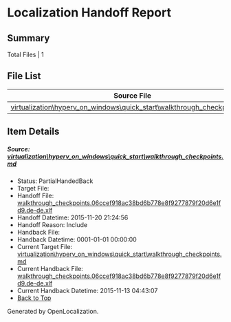 # <a name='report-top'></a> Localization Handoff Report

## Summary
 Total Files | 1

## File List
 Source File | Status | Details 
 ----------- | ------ | ------- 
 [virtualization\hyperv_on_windows\quick_start\walkthrough_checkpoints.md](https://github.com/OpenLocalizationOrg/hyperVTest/blob/48689ab7f380768055e02f5ef6b7b724727ebd72/virtualization/hyperv_on_windows/quick_start/walkthrough_checkpoints.md) | PartialHandedBack | [Details](#fe46862ed0c0597d12f0ad1f316227e9e09301d6175)

## Item Details
##### <a name='fe46862ed0c0597d12f0ad1f316227e9e09301d6175'></a> Source: [virtualization\hyperv_on_windows\quick_start\walkthrough_checkpoints.md](https://github.com/OpenLocalizationOrg/hyperVTest/blob/48689ab7f380768055e02f5ef6b7b724727ebd72/virtualization/hyperv_on_windows/quick_start/walkthrough_checkpoints.md)
* Status: PartialHandedBack
* Target File: 
* Handoff File: [walkthrough_checkpoints.06ccef918ac38bd6b778e8f9277879f20d6e1fd9.de-de.xlf](https://github.com/OpenLocalizationOrg/olhandoff/blob/23cc8ff86c9ac948802d708d3cb2fb78231f8ff7/ol-handoff/OpenLocalizationOrg/hyperVTest.de-de/master/walkthrough_checkpoints.06ccef918ac38bd6b778e8f9277879f20d6e1fd9.de-de.xlf)
* Handoff Datetime: 2015-11-20 21:24:56
* Handoff Reason: Include
* Handback File: 
* Handback Datetime: 0001-01-01 00:00:00
* Current Target File: [virtualization\hyperv_on_windows\quick_start\walkthrough_checkpoints.md](https://github.com/OpenLocalizationOrg/hyperVTest.de-de/blob/085689d595eee0df48e98ba5705ebc409dbe2533/virtualization/hyperv_on_windows/quick_start/walkthrough_checkpoints.md)
* Current Handback File: [walkthrough_checkpoints.06ccef918ac38bd6b778e8f9277879f20d6e1fd9.de-de.xlf](https://github.com/OpenLocalizationOrg/olhandback/blob/63df763b2c1030af861707aef1788516148286cf/ol-handback/OpenLocalizationOrg/hyperVTest.de-de/master/walkthrough_checkpoints.06ccef918ac38bd6b778e8f9277879f20d6e1fd9.de-de.xlf)
* Current Handback Datetime: 2015-11-13 04:43:07
* [Back to Top](#report-top)


Generated by OpenLocalization.
